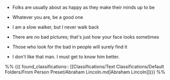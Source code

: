 - Folks are usually about as happy as they make their minds up to be

- Whatever you are, be a good one

- I am a slow walker, but I never walk back
 
- There are no bad pictures; that's just how your face looks sometimes
 
- Those who look for the bad in people will surely find it
 
- I don't like that man. I must get to know him better.

%%
{{( found_classifications:: [[Classifications/Text Classifications/Default Folders/From Person Preset/Abraham Lincoln.md|Abraham Lincoln]])}}
%%